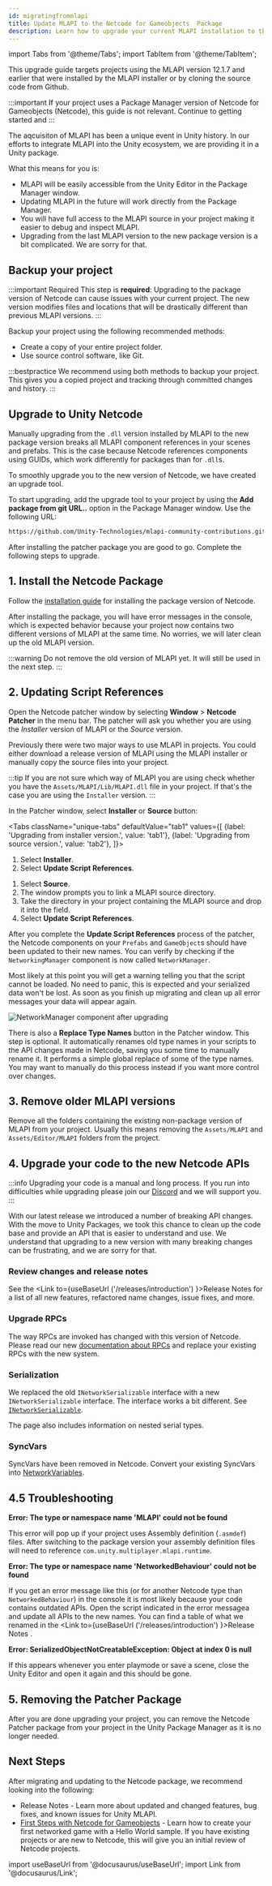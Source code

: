 ```yaml
---
id: migratingfrommlapi
title: Update MLAPI to the Netcode for Gameobjects  Package
description: Learn how to upgrade your current MLAPI installation to the Netcode for Gameobjects package.
---
```


import Tabs from '@theme/Tabs';
import TabItem from '@theme/TabItem';

This upgrade guide targets projects using the MLAPI version 12.1.7 and earlier that were installed by the MLAPI installer or by cloning the source code from Github.

:::important
If your project uses a Package Manager version of Netcode for Gameobjects (Netcode), this guide is not relevant. Continue to getting started and 
:::

The aqcuisiton of MLAPI has been a unique event in Unity history. In our efforts to integrate MLAPI into the Unity ecosystem, we are providing it in a Unity package.

What this means for you is:

- MLAPI will be easily accessible from the Unity Editor in the Package Manager window.
- Updating MLAPI in the future will work directly from the Package Manager.
- You will have full access to the MLAPI source in your project making it easier to debug and inspect MLAPI.
- Upgrading from the last MLAPI version to the new package version is a bit complicated. We are sorry for that.

## Backup your project

:::important Required
This step is **required**: Upgrading to the package version of Netcode can cause issues with your current project. The new version modifies files and locations that will be drastically different than previous MLAPI versions.
:::

Backup your project using the following recommended methods:

* Create a copy of your entire project folder.
* Use source control software, like Git. 

:::bestpractice
We recommend using both methods to backup your project. This gives you a copied project and tracking through committed changes and history.
:::

##  Upgrade to Unity Netcode

Manually upgrading from the `.dll` version installed by MLAPI to the new package version breaks all MLAPI component references in your scenes and prefabs. This is the case because Netcode references components using GUIDs, which work differently for packages than for `.dll`s. 

To smoothly upgrade you to the new version of Netcode, we have created an upgrade tool.

To start upgrading, add the upgrade tool to your project by using the **Add package from git URL..** option in the Package Manager window. Use the following URL: 

```html
https://github.com/Unity-Technologies/mlapi-community-contributions.git?path=/com.unity.multiplayer.mlapi-patcher
```

After installing the patcher package you are good to go. Complete the following steps to upgrade.

## 1. Install the Netcode Package
Follow the [installation guide](installation.md) for installing the package version of Netcode.

After installing the package, you will have error messages in the console, which is expected behavior because your project now contains two different versions of MLAPI at the same time. No worries, we will later clean up the old MLAPI version.

:::warning
Do not remove the old version of MLAPI yet. It will still be used in the next step.
:::

## 2. Updating Script References

Open the Netcode patcher window by selecting **Window** > **Netcode Patcher** in the menu bar. The patcher will ask you whether you are using the *Installer* version of MLAPI or the *Source* version. 

Previously there were two major ways to use MLAPI in projects. You could either download a release version of MLAPI using the MLAPI installer or manually copy the source files into your project.

:::tip
If you are not sure which way of MLAPI you are using check whether you have the `Assets/MLAPI/Lib/MLAPI.dll` file in your project. If that's the case you are using the `Installer` version.
:::

In the Patcher window, select **Installer** or **Source** button:

<Tabs
  className="unique-tabs"
  defaultValue="tab1"
  values={[
    {label: 'Upgrading from installer version.', value: 'tab1'},
    {label: 'Upgrading from source version.', value: 'tab2'},
  ]}>

<TabItem value="tab1">

1. Select **Installer**.
1. Select **Update Script References**.

</TabItem>
<TabItem value="tab2">

1. Select **Source**. 
1. The window prompts you to link a MLAPI source directory. 
1. Take the directory in your project containing the MLAPI source and drop it into the field. 
1. Select **Update Script References**.

</TabItem>
</Tabs>

After you complete the **Update Script References** process of the patcher, the Netcode components on your `Prefabs` and `GameObject`s should have been updated to their new names. You can verify by checking if the `NetworkingManager` component is now called `NetworkManager`.

Most likely at this point you will get a warning telling you that the script cannot be loaded. No need to panic, this is expected and your serialized data won't be lost. As soon as you finish up migrating and clean up all error messages your data will appear again.

 ![NetworkManager component after upgrading](/img/upgrade-guide/networkmanager-component.png)


There is also a **Replace Type Names** button in the Patcher window. This step is optional. It automatically renames old type names in your scripts to the API changes made in Netcode, saving you some time to manually rename it. It performs a simple global replace of some of the type names. You may want to manually do this process instead if you want more control over changes.

## 3. Remove older MLAPI versions

Remove all the folders containing the existing non-package version of MLAPI from your project. Usually this means removing the `Assets/MLAPI` and `Assets/Editor/MLAPI` folders from the project.

## 4. Upgrade your code to the new Netcode APIs

:::info
Upgrading your code is a manual and long process. If you run into difficulties while upgrading please join our [Discord](https://discord.gg/buMxnnPvTb) and we will support you.
:::

With our latest release we introduced a number of breaking API changes. With the move to Unity Packages, we took this chance to clean up the code base and provide an API that is easier to understand and use. We understand that upgrading to a new version with many breaking changes can be frustrating, and we are sorry for that.

### Review changes and release notes
See the <Link to={useBaseUrl ('/releases/introduction') }>Release Notes</Link> for a list of all new features, refactored name changes, issue fixes, and more.

### Upgrade RPCs

The way RPCs are invoked has changed with this version of Netcode. Please read our new [documentation about RPCs](../advanced-topics/messaging-system.md) and replace your existing RPCs with the new system.

### Serialization

We replaced the old `INetworkSerializable` interface with a new `INetworkSerializable` interface. The interface works a bit different. See [`INetworkSerializable`](../advanced-topics/serialization/inetworkserializable.md).

The page also includes information on nested serial types.

### SyncVars

SyncVars have been removed in Netcode. Convert your existing SyncVars into [NetworkVariables](../mlapi-basics/networkvariable).

## 4.5 Troubleshooting

**Error: The type or namespace name 'MLAPI' could not be found**

This error will pop up if your project uses Assembly definition (`.asmdef`) files. After switching to the package version your assembly definition files will need to reference `com.unity.multiplayer.mlapi.runtime`.

**Error: The type or namespace name 'NetworkedBehaviour' could not be found**

If you get an error message like this (or for another Netcode type than `NetworkedBehaviour`) in the console it is most likely because your code contains outdated APIs. Open the script indicated in the error messagea and update all APIs to the new names. You can find a table of what we renamed in the <Link to={useBaseUrl ('/releases/introduction') }>Release Notes</Link> .

**Error: SerializedObjectNotCreatableException: Object at index 0 is null**

If this appears whenever you enter playmode or save a scene, close the Unity Editor and open it again and this should be gone.

## 5. Removing the Patcher Package
After you are done upgrading your project, you can remove the Netcode Patcher package from your project in the Unity Package Manager as it is no longer needed.

## Next Steps

After migrating and updating to the Netcode package, we recommend looking into the following:

* <Link to={useBaseUrl ('/releases/introduction') }>Release Notes</Link> - Learn more about updated and changed features, bug fixes, and known issues for Unity MLAPI.
* [First Steps with Netcode for Gameobjects](../tutorials/helloworld/helloworldintro.md) - Learn how to create your first networked game with a Hello World sample. If you have existing projects or are new to Netcode, this will give you an initial review of Netcode projects.

import useBaseUrl from '@docusaurus/useBaseUrl';
import Link from '@docusaurus/Link';